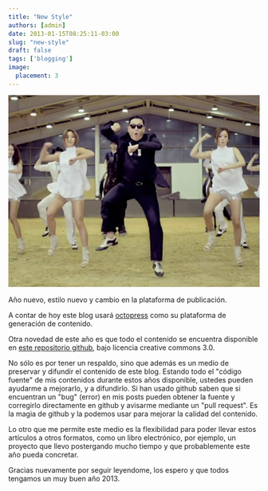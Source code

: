 ```yaml
---
title: "New Style"
authors: [admin]
date: 2013-01-15T08:25:11-03:00
slug: "new-style"
draft: false
tags: ['blogging']
image:
  placement: 3
---
```


![](psy-gangnam-style-8.jpg)

Año nuevo, estilo nuevo y cambio en la plataforma de publicación.

A contar de hoy este blog usará [octopress](http:///www.octopress.org)
como su plataforma de generación de contenido.

Otra novedad de este año es que todo el contenido se encuentra
disponible en [este repositorio github](https://github.com/lnds/lnds-content), bajo licencia creative
commons 3.0.

No sólo es por tener un respaldo, sino que además es un medio de
preservar y difundir el contenido de este blog. Estando todo el "código
fuente" de mis contenidos durante estos años disponible, ustedes pueden
ayudarme a mejorarlo, y a difundirlo. Si han usado github saben que si
encuentran un "bug" (error) en mis posts pueden obtener la fuente y
corregirlo directamente en github y avisarme mediante un "pull
request". Es la magia de github y la podemos usar para mejorar la
calidad del contenido.

Lo otro que me permite este medio es la flexibilidad para poder llevar
estos artículos a otros formatos, como un libro electrónico, por
ejemplo, un proyecto que llevo postergando mucho tiempo y que
probablemente este año pueda concretar.

Gracias nuevamente por seguir leyendome, los espero y que todos tengamos
un muy buen año 2013.
